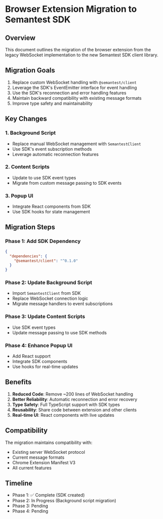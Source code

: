 # Browser Extension Migration to Semantest SDK

## Overview

This document outlines the migration of the browser extension from the legacy WebSocket implementation to the new Semantest SDK client library.

## Migration Goals

1. Replace custom WebSocket handling with `@semantest/client`
2. Leverage the SDK's EventEmitter interface for event handling
3. Use the SDK's reconnection and error handling features
4. Maintain backward compatibility with existing message formats
5. Improve type safety and maintainability

## Key Changes

### 1. Background Script
- Replace manual WebSocket management with `SemantestClient`
- Use SDK's event subscription methods
- Leverage automatic reconnection features

### 2. Content Scripts
- Update to use SDK event types
- Migrate from custom message passing to SDK events

### 3. Popup UI
- Integrate React components from SDK
- Use SDK hooks for state management

## Migration Steps

### Phase 1: Add SDK Dependency
```json
{
  "dependencies": {
    "@semantest/client": "^0.1.0"
  }
}
```

### Phase 2: Update Background Script
- Import `SemantestClient` from SDK
- Replace WebSocket connection logic
- Migrate message handlers to event subscriptions

### Phase 3: Update Content Scripts
- Use SDK event types
- Update message passing to use SDK methods

### Phase 4: Enhance Popup UI
- Add React support
- Integrate SDK components
- Use hooks for real-time updates

## Benefits

1. **Reduced Code**: Remove ~200 lines of WebSocket handling
2. **Better Reliability**: Automatic reconnection and error recovery
3. **Type Safety**: Full TypeScript support with SDK types
4. **Reusability**: Share code between extension and other clients
5. **Real-time UI**: React components with live updates

## Compatibility

The migration maintains compatibility with:
- Existing server WebSocket protocol
- Current message formats
- Chrome Extension Manifest V3
- All current features

## Timeline

- Phase 1: ✅ Complete (SDK created)
- Phase 2: In Progress (Background script migration)
- Phase 3: Pending
- Phase 4: Pending